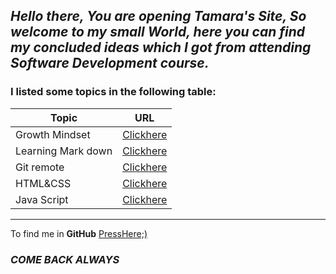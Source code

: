 ## _Hello there, You are opening Tamara's Site, So welcome to my small World, here you can find my concluded ideas which I got from attending Software Development course._ 

### I listed some topics in the following table: 

Topic          |URL
------------ | -------------
Growth Mindset | [Clickhere](./README) 
Learning Mark down      |[Clickhere](./markdown)
Git remote      |[Clickhere](./Git-remote)
HTML&CSS |  [Clickhere](./class-03)
Java Script |  [Clickhere](./class-04)
   




***


To find me in **GitHub** [PressHere;)](https://github.com/Tamaraalrashed)

### _COME BACK ALWAYS_

